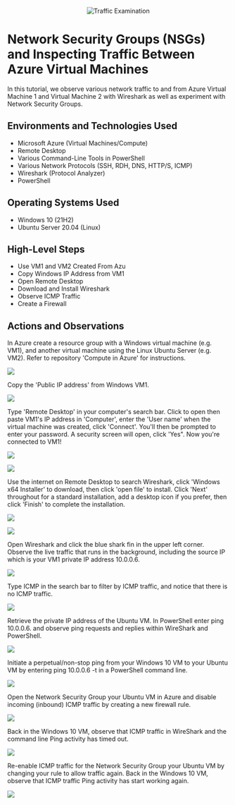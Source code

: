<p align="center">
<img src="https://i.imgur.com/Ua7udoS.png" alt="Traffic Examination"/>
</p>

<h1>Network Security Groups (NSGs) and Inspecting Traffic Between Azure Virtual Machines</h1>
In this tutorial, we observe various network traffic to and from Azure Virtual Machine 1 and Virtual Machine 2 with Wireshark as well as experiment with Network Security Groups. <br />


<h2>Environments and Technologies Used</h2>

- Microsoft Azure (Virtual Machines/Compute)
- Remote Desktop
- Various Command-Line Tools in PowerShell
- Various Network Protocols (SSH, RDH, DNS, HTTP/S, ICMP)
- Wireshark (Protocol Analyzer)
- PowerShell

<h2>Operating Systems Used </h2>

- Windows 10 (21H2)
- Ubuntu Server 20.04 (Linux)

<h2>High-Level Steps</h2>

- Use VM1 and VM2 Created From Azu
- Copy Windows IP Address from VM1
- Open Remote Desktop 
- Download and Install Wireshark
- Observe ICMP Traffic
- Create a Firewall

<h2>Actions and Observations</h2>

<p> In Azure create a resource group with a Windows virtual machine (e.g. VM1), and another virtual machine using the Linux Ubuntu Server (e.g. VM2). Refer to repository 'Compute in Azure' for instructions.</p>
<p>
<img src= https://i.imgur.com/biV3tEk.png
</p>
<br/>
<p>Copy the 'Public IP address' from Windows VM1.</p>
<p>
<img src= https://i.imgur.com/mknn4hA.png
</p>
<br/>
<p>Type 'Remote Desktop' in your computer's search bar. Click to open then paste VM1's IP address in 'Computer', enter the 'User name' when the virtual machine was created, click 'Connect'. You'll then be prompted to enter your password. A security screen will open, click 'Yes". Now you're connected to VM1! </p>
<p>
<img src= https://i.imgur.com/tMBSPA4.png
</p>
<p>
<img src= https://i.imgur.com/xPmu7mk.png
</p>
<br/>
<p>Use the internet on Remote Desktop to search Wireshark, click 'Windows x64 Installer' to download, then click 'open file' to install. Click 'Next' throughout for a standard installation, add a desktop icon if you prefer, then click 'Finish' to complete the installation.</p>
<p>
<img src= https://i.imgur.com/y5LGMeO.png
</p>
<p>
<img src= https://i.imgur.com/wGbavZ9.png
</p>
<br/>
<p>Open Wireshark and click the blue shark fin in the upper left corner. Observe the live traffic that runs in the background, including the source IP which is your VM1 private IP address 10.0.0.6.</p>
<p>
<img src= https://i.imgur.com/RY6xfOG.png
</p>
<p>Type ICMP in the search bar to filter by ICMP traffic, and notice that there is no ICMP traffic.</p>
<p>
<img src= https://i.imgur.com/t4VZHbp.png
</p>
<p>Retrieve the private IP address of the Ubuntu VM. In PowerShell enter ping 10.0.0.6. and observe ping requests and replies within WireShark and PowerShell.</p>
<p>
<img src= https://i.imgur.com/ZxQL2St.png
</p>
<p>Initiate a perpetual/non-stop ping from your Windows 10 VM to your Ubuntu VM by entering ping 10.0.0.6 -t in a PowerShell command line.</p>
<p>
<img src= https://i.imgur.com/RD2sm0W.png
</p>
<p>Open the Network Security Group your Ubuntu VM in Azure and disable incoming (inbound) ICMP traffic by creating a new firewall rule.
</p>
<p>
<img src= https://i.imgur.com/toVSvRM.png
</p>
<p>Back in the Windows 10 VM, observe that ICMP traffic in WireShark and the command line Ping activity has timed out.</p>
<p>
<img src= https://i.imgur.com/kFw5Hci.png
</p>
<p>Re-enable ICMP traffic for the Network Security Group your Ubuntu VM by changing your rule to allow traffic again. Back in the Windows 10 VM, observe that ICMP traffic Ping activity has start working again.
</p>
<p>
<img src= https://i.imgur.com/DFX1fhs.png
</p>
